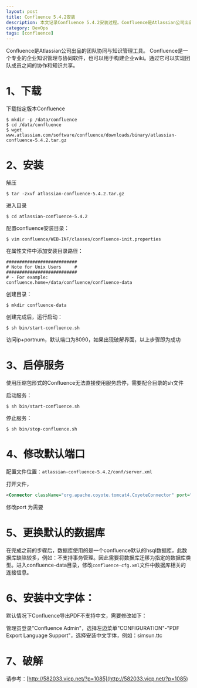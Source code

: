 ```yaml
---
layout: post
title: Confluence 5.4.2安装
description: 本文记录Confluence 5.4.2安装过程。Confluence是Atlassian公司出品的团队协同与知识管理工具。 Confluence是一个专业的企业知识管理与协同软件，也可以用于构建企业wiki。通过它可以实现团队成员之间的协作和知识共享。
category: DevOps
tags: [confluence]
---
```


Confluence是Atlassian公司出品的团队协同与知识管理工具。 Confluence是一个专业的企业知识管理与协同软件，也可以用于构建企业wiki。通过它可以实现团队成员之间的协作和知识共享。

# 1、下载

下载指定版本Confluence

```
$ mkdir -p /data/confluence
$ cd /data/confluence
$ wget www.atlassian.com/software/confluence/downloads/binary/atlassian-confluence-5.4.2.tar.gz
```

# 2、安装

解压

```
$ tar -zxvf atlassian-confluence-5.4.2.tar.gz
```

进入目录

```
$ cd atlassian-confluence-5.4.2
```
配置confluence安装目录：

```
$ vim confluence/WEB-INF/classes/confluence-init.properties
```

在属性文件中添加安装目录路径：

```
###########################
# Note for Unix Users     #
###########################
# - For example:
confluence.home=/data/confluence/confluence-data
```

创建目录：

```
$ mkdir confluence-data
```

创建完成后，运行启动：

```
$ sh bin/start-confluence.sh
```

访问ip+portnum，默认端口为8090，如果出现破解界面，以上步骤即为成功

# 3、启停服务

使用压缩包形式的Confluence无法直接使用服务启停，需要配合目录的sh文件

启动服务：

```
$ sh bin/start-confluence.sh
```

停止服务：

```
$ sh bin/stop-confluence.sh
```

# 4、修改默认端口

配置文件位置：`atlassian-confluence-5.4.2/conf/server.xml`

打开文件，

```xml
<Connector className="org.apache.coyote.tomcat4.CoyoteConnector" port="8090" minProcessors="5"
```

修改port 为需要

# 5、更换默认的数据库

在完成之前的步骤后，数据库使用的是一个confluence默认的hsql数据库，此数据库缺陷较多，例如：不支持事务管理。因此需要将数据库迁移为指定的数据库类型。进入confluence-data目录，修改`confluence-cfg.xml`文件中数据库相关的连接信息。

# 6、安装中文字体：

默认情况下Confluence导出PDF不支持中文，需要修改如下：

管理员登录"Confluence Admin"，选择左边菜单"CONFIGURATION"-"PDF Export Language Support"，选择安装中文字体，例如：simsun.ttc

# 7、破解

请参考：[http://582033.vicp.net/?p=1085](http://582033.vicp.net/?p=1085)


